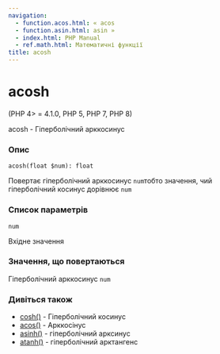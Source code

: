 ```yaml
---
navigation:
  - function.acos.html: « acos
  - function.asin.html: asin »
  - index.html: PHP Manual
  - ref.math.html: Математичні функції
title: acosh
---
```

# acosh

(PHP 4> = 4.1.0, PHP 5, PHP 7, PHP 8)

acosh - Гіперболічний арккосинус

### Опис

```methodsynopsis
acosh(float $num): float
```

Повертає гіперболічний арккосинус `num`тобто значення, чий гіперболічний косинус дорівнює `num`

### Список параметрів

`num`

Вхідне значення

### Значення, що повертаються

Гіперболічний арккосинус `num`

### Дивіться також

-   [cosh()](function.cosh.md) - Гіперболічний косинус
-   [acos()](function.acos.md) - Арккосінус
-   [asinh()](function.asinh.md) - гіперболічний арксинус
-   [atanh()](function.atanh.md) - гіперболічний арктангенс
